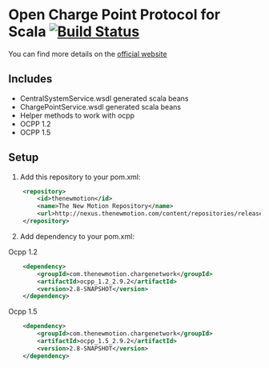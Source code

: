 # Open Charge Point Protocol for Scala [![Build Status](https://secure.travis-ci.org/thenewmotion/ocpp.png)](http://travis-ci.org/thenewmotion/ocpp)

You can find more details on the [official website](http://www.ocpp.nl/)

## Includes
* CentralSystemService.wsdl generated scala beans
* ChargePointService.wsdl generated scala beans
* Helper methods to work with ocpp
* OCPP 1.2
* OCPP 1.5


## Setup

1. Add this repository to your pom.xml:
```xml
    <repository>
        <id>thenewmotion</id>
        <name>The New Motion Repository</name>
        <url>http://nexus.thenewmotion.com/content/repositories/releases-public</url>
    </repository>
```

2. Add dependency to your pom.xml:

Ocpp 1.2
```xml
    <dependency>
        <groupId>com.thenewmotion.chargenetwork</groupId>
        <artifactId>ocpp_1.2_2.9.2</artifactId>
        <version>2.8-SNAPSHOT</version>
    </dependency>
```

Ocpp 1.5
```xml
    <dependency>
        <groupId>com.thenewmotion.chargenetwork</groupId>
        <artifactId>ocpp_1.5_2.9.2</artifactId>
        <version>2.8-SNAPSHOT</version>
    </dependency>
```